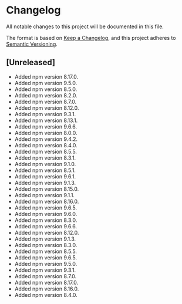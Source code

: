 # Changelog

All notable changes to this project will be documented in this file.

The format is based on [Keep a Changelog](https://keepachangelog.com/en/1.0.0/),
and this project adheres to [Semantic Versioning](https://semver.org/spec/v2.0.0.html).

## [Unreleased]

- Added npm version 8.17.0.
- Added npm version 9.5.0.
- Added npm version 8.5.0.
- Added npm version 8.2.0.
- Added npm version 8.7.0.
- Added npm version 8.12.0.
- Added npm version 9.3.1.
- Added npm version 8.13.1.
- Added npm version 9.6.6.
- Added npm version 8.0.0.
- Added npm version 9.4.2.
- Added npm version 8.4.0.
- Added npm version 8.5.5.
- Added npm version 8.3.1.
- Added npm version 9.1.0.
- Added npm version 8.5.1.
- Added npm version 9.6.1.
- Added npm version 9.1.3.
- Added npm version 8.15.0.
- Added npm version 9.1.1.
- Added npm version 8.16.0.
- Added npm version 9.6.5.
- Added npm version 9.6.0.
- Added npm version 8.3.0.
- Added npm version 9.6.6.
- Added npm version 8.12.0.
- Added npm version 9.1.3.
- Added npm version 8.3.0.
- Added npm version 8.5.5.
- Added npm version 9.6.5.
- Added npm version 9.5.0.
- Added npm version 9.3.1.
- Added npm version 8.7.0.
- Added npm version 8.17.0.
- Added npm version 8.16.0.
- Added npm version 8.4.0.